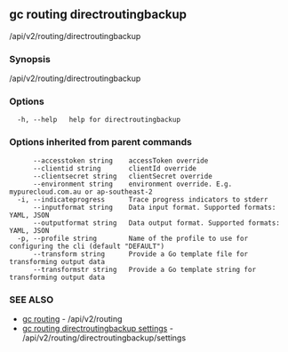 ## gc routing directroutingbackup

/api/v2/routing/directroutingbackup

### Synopsis

/api/v2/routing/directroutingbackup

### Options

```
  -h, --help   help for directroutingbackup
```

### Options inherited from parent commands

```
      --accesstoken string    accessToken override
      --clientid string       clientId override
      --clientsecret string   clientSecret override
      --environment string    environment override. E.g. mypurecloud.com.au or ap-southeast-2
  -i, --indicateprogress      Trace progress indicators to stderr
      --inputformat string    Data input format. Supported formats: YAML, JSON
      --outputformat string   Data output format. Supported formats: YAML, JSON
  -p, --profile string        Name of the profile to use for configuring the cli (default "DEFAULT")
      --transform string      Provide a Go template file for transforming output data
      --transformstr string   Provide a Go template string for transforming output data
```

### SEE ALSO

* [gc routing](gc_routing.html)	 - /api/v2/routing
* [gc routing directroutingbackup settings](gc_routing_directroutingbackup_settings.html)	 - /api/v2/routing/directroutingbackup/settings


